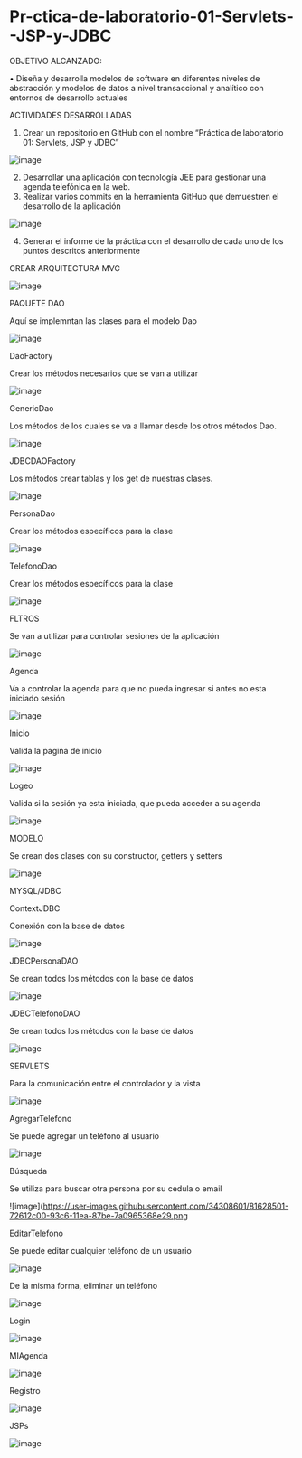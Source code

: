 # Pr-ctica-de-laboratorio-01-Servlets--JSP-y-JDBC

OBJETIVO ALCANZADO:

• Diseña y desarrolla modelos de software en diferentes niveles de abstracción y modelos de datos a
nivel transaccional y analítico con entornos de desarrollo actuales

ACTIVIDADES DESARROLLADAS

1. Crear un repositorio en GitHub con el nombre “Práctica de laboratorio 01: Servlets, JSP y
JDBC”

![image](https://user-images.githubusercontent.com/34308601/81628111-67f26280-93c5-11ea-98c8-d8fb6621244f.png)

2. Desarrollar una aplicación con tecnología JEE para gestionar una agenda telefónica en la web.
3. Realizar varios commits en la herramienta GitHub que demuestren el desarrollo de la aplicación

![image](https://user-images.githubusercontent.com/34308601/81628137-750f5180-93c5-11ea-95a4-61c0b18d17c7.png)

4. Generar el informe de la práctica con el desarrollo de cada uno de los puntos descritos
anteriormente

CREAR ARQUITECTURA MVC

![image](https://user-images.githubusercontent.com/34308601/81628155-822c4080-93c5-11ea-8a3e-65c5bbed6472.png)

PAQUETE DAO

Aquí se implemntan las clases para el modelo Dao

![image](https://user-images.githubusercontent.com/34308601/81628181-94a67a00-93c5-11ea-8ffc-c119e98e0910.png)

DaoFactory

Crear los métodos necesarios que se van a utilizar

![image](https://user-images.githubusercontent.com/34308601/81628202-9ec87880-93c5-11ea-8360-016dba85cd66.png)

GenericDao

Los métodos de los cuales se va a llamar desde los otros métodos Dao.

![image](https://user-images.githubusercontent.com/34308601/81628245-b99aed00-93c5-11ea-8701-cf36720e6c90.png)

JDBCDAOFactory

Los métodos crear tablas y los get de nuestras clases.

![image](https://user-images.githubusercontent.com/34308601/81628257-c3bceb80-93c5-11ea-8b49-5a56c3dd8324.png)

PersonaDao

Crear los métodos específicos para la clase

![image](https://user-images.githubusercontent.com/34308601/81628275-d1727100-93c5-11ea-8d2b-ccf1058cfd22.png)

TelefonoDao

Crear los métodos específicos para la clase

![image](https://user-images.githubusercontent.com/34308601/81628292-e0f1ba00-93c5-11ea-89f4-4a0f1b236cfd.png)

FLTROS

Se van a utilizar para controlar sesiones de la aplicación

![image](https://user-images.githubusercontent.com/34308601/81628302-ebac4f00-93c5-11ea-8328-b698839cd59a.png)

Agenda

Va a controlar la agenda para que no pueda ingresar si antes no esta iniciado sesión

![image](https://user-images.githubusercontent.com/34308601/81628315-f6ff7a80-93c5-11ea-9f50-1e026ebbfebd.png)

Inicio

Valida la pagina de inicio

![image](https://user-images.githubusercontent.com/34308601/81628341-0bdc0e00-93c6-11ea-916b-542ffa4f6d93.png)

Logeo

Valida si la sesión ya esta iniciada, que pueda acceder a su agenda

![image](https://user-images.githubusercontent.com/34308601/81628369-1dbdb100-93c6-11ea-9648-054fc560718c.png)

MODELO

Se crean dos clases con su constructor, getters y setters

![image](https://user-images.githubusercontent.com/34308601/81628324-fff04c00-93c5-11ea-9fe6-08b061869e2f.png)

MYSQL/JDBC

ContextJDBC

Conexión con la base de datos

![image](https://user-images.githubusercontent.com/34308601/81628386-2a420980-93c6-11ea-9b97-86adbe67cc67.png)

JDBCPersonaDAO

Se crean todos los métodos con la base de datos

![image](https://user-images.githubusercontent.com/34308601/81628403-33cb7180-93c6-11ea-96ab-bc2c5f1ccaab.png)

JDBCTelefonoDAO

Se crean todos los métodos con la base de datos

![image](https://user-images.githubusercontent.com/34308601/81628454-565d8a80-93c6-11ea-89a4-b2e9c2d12d29.png)

SERVLETS

Para la comunicación entre el controlador y la vista

![image](https://user-images.githubusercontent.com/34308601/81628415-3ded7000-93c6-11ea-8f80-56ecada17d40.png)

AgregarTelefono

Se puede agregar un teléfono al usuario

![image](https://user-images.githubusercontent.com/34308601/81628476-5fe6f280-93c6-11ea-841d-a9d5dceaa6e0.png)

Búsqueda

Se utiliza para buscar otra persona por su cedula o email

![image](https://user-images.githubusercontent.com/34308601/81628501-72612c00-93c6-11ea-87be-7a0965368e29.png

EditarTelefono

Se puede editar cualquier teléfono de un usuario

![image](https://user-images.githubusercontent.com/34308601/81628519-7f7e1b00-93c6-11ea-961c-3df218cb6f88.png)

De la misma forma, eliminar un teléfono

![image](https://user-images.githubusercontent.com/34308601/81628536-89a01980-93c6-11ea-9af8-a44a7e11b93e.png)

Login

![image](https://user-images.githubusercontent.com/34308601/81628549-93298180-93c6-11ea-9ef9-0b8abd14393d.png)

MIAgenda

![image](https://user-images.githubusercontent.com/34308601/81628564-9cb2e980-93c6-11ea-9e20-ca11bf1ff0a8.png)

Registro

![image](https://user-images.githubusercontent.com/34308601/81628582-a8061500-93c6-11ea-9a0b-a370ad12263c.png)

JSPs

![image](https://user-images.githubusercontent.com/34308601/81628608-bd7b3f00-93c6-11ea-9b62-4e0047004805.png)



